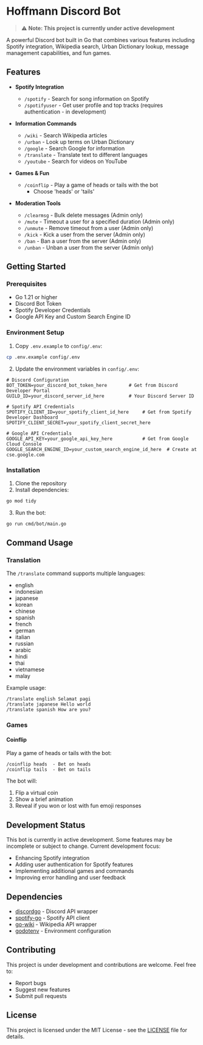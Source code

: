 # Hoffmann Discord Bot

> ⚠️ **Note: This project is currently under active development**

A powerful Discord bot built in Go that combines various features including Spotify integration, Wikipedia search, Urban Dictionary lookup, message management capabilities, and fun games.

## Features

- **Spotify Integration**
  - `/spotify` - Search for song information on Spotify
  - `/spotifyuser` - Get user profile and top tracks (requires authentication - in development)

- **Information Commands**
  - `/wiki` - Search Wikipedia articles
  - `/urban` - Look up terms on Urban Dictionary
  - `/google` - Search Google for information
  - `/translate` - Translate text to different languages
  - `/youtube` - Search for videos on YouTube

- **Games & Fun**
  - `/coinflip` - Play a game of heads or tails with the bot
    - Choose 'heads' or 'tails'

- **Moderation Tools**
  - `/clearmsg` - Bulk delete messages (Admin only)
  - `/mute` - Timeout a user for a specified duration (Admin only)
  - `/unmute` - Remove timeout from a user (Admin only)
  - `/kick` - Kick a user from the server (Admin only)
  - `/ban` - Ban a user from the server (Admin only)
  - `/unban` - Unban a user from the server (Admin only)

## Getting Started

### Prerequisites
- Go 1.21 or higher
- Discord Bot Token
- Spotify Developer Credentials
- Google API Key and Custom Search Engine ID

### Environment Setup
1. Copy `.env.example` to `config/.env`:
```bash
cp .env.example config/.env
```

2. Update the environment variables in `config/.env`:
```env
# Discord Configuration
BOT_TOKEN=your_discord_bot_token_here        # Get from Discord Developer Portal
GUILD_ID=your_discord_server_id_here         # Your Discord Server ID

# Spotify API Credentials
SPOTIFY_CLIENT_ID=your_spotify_client_id_here     # Get from Spotify Developer Dashboard
SPOTIFY_CLIENT_SECRET=your_spotify_client_secret_here

# Google API Credentials
GOOGLE_API_KEY=your_google_api_key_here           # Get from Google Cloud Console
GOOGLE_SEARCH_ENGINE_ID=your_custom_search_engine_id_here  # Create at cse.google.com
```

### Installation
1. Clone the repository
2. Install dependencies:
```bash
go mod tidy
```
3. Run the bot:
```bash
go run cmd/bot/main.go
```

## Command Usage

### Translation
The `/translate` command supports multiple languages:
- english
- indonesian
- japanese
- korean
- chinese
- spanish
- french
- german
- italian
- russian
- arabic
- hindi
- thai
- vietnamese
- malay

Example usage:
```
/translate english Selamat pagi
/translate japanese Hello world
/translate spanish How are you?
```

### Games
#### Coinflip
Play a game of heads or tails with the bot:
```
/coinflip heads  - Bet on heads
/coinflip tails  - Bet on tails
```
The bot will:
1. Flip a virtual coin
2. Show a brief animation
3. Reveal if you won or lost with fun emoji responses

## Development Status

This bot is currently in active development. Some features may be incomplete or subject to change. Current development focus:
- Enhancing Spotify integration
- Adding user authentication for Spotify features
- Implementing additional games and commands
- Improving error handling and user feedback

## Dependencies

- [discordgo](https://github.com/bwmarrin/discordgo) - Discord API wrapper
- [spotify-go](https://github.com/zmb3/spotify) - Spotify API client
- [go-wiki](https://github.com/trietmn/go-wiki) - Wikipedia API wrapper
- [godotenv](https://github.com/joho/godotenv) - Environment configuration

## Contributing

This project is under development and contributions are welcome. Feel free to:
- Report bugs
- Suggest new features
- Submit pull requests

## License

This project is licensed under the MIT License - see the [LICENSE](LICENSE) file for details.

